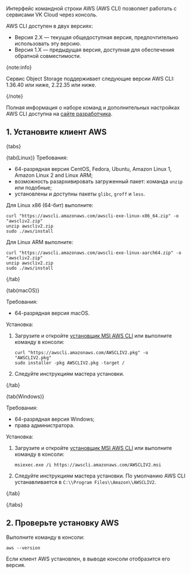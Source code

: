 Интерфейс командной строки AWS (AWS CLI) позволяет работать с сервисами VK Cloud через консоль.

AWS CLI доступен в двух версиях:

- Версия 2.X — текущая общедоступная версия, предпочтительно использовать эту версию.
- Версия 1.X — предыдущая версия, доступная для обеспечения обратной совместимости.

 {note:info}

Сервис Object Storage поддерживает следующие версии AWS CLI: 1.36.40 или ниже, 2.22.35 или ниже.

{/note}

Полная информация о наборе команд и дополнительных настройках AWS CLI доступна на [сайте разработчика](https://docs.aws.amazon.com/cli/index.html).

## 1. Установите клиент AWS

{tabs}

{tab(Linux)}
Требования:

- 64-разрядная версия CentOS, Fedora, Ubuntu, Amazon Linux 1, Amazon Linux 2 and Linux ARM;
- возможность разархивировать загруженный пакет: команда `unzip` или подобные;
- установлены и доступны пакеты `glibc`, `groff` и `less`.

Для Linux x86 (64-бит) выполните:

  ```console
  curl "https://awscli.amazonaws.com/awscli-exe-linux-x86_64.zip" -o "awscliv2.zip"
  unzip awscliv2.zip
  sudo ./aws/install
  ```

Для Linux ARM выполните:

  ```console
  curl "https://awscli.amazonaws.com/awscli-exe-linux-aarch64.zip" -o "awscliv2.zip"
  unzip awscliv2.zip
  sudo ./aws/install
  ```

{/tab}

{tab(macOS)}

Требования:

- 64-разрядная версия macOS.

Установка:

1. Загрузите и откройте [установщик MSI AWS CLI](https://awscli.amazonaws.com/AWSCLIV2.pkg) или выполните команду в консоли:

    ```console
    curl "https://awscli.amazonaws.com/AWSCLIV2.pkg" -o   "AWSCLIV2.pkg"
    sudo installer -pkg AWSCLIV2.pkg -target /
    ```

1. Следуйте инструкциям мастера установки.

{/tab}

{tab(Windows)}

Требования:

- 64-разрядная версия Windows;
- права администратора.

Установка:

1. Загрузите и откройте [установщик MSI AWS CLI](https://awscli.amazonaws.com/AWSCLIV2.msi) или выполните команду в консоли:

    ```console
   msiexec.exe /i https://awscli.amazonaws.com/AWSCLIV2.msi
   ```

1. Следуйте инструкциям мастера установки. По умолчанию AWS CLI устанавливается в `C:\\Program Files\\Amazon\\AWSCLIV2`.

{/tab}

{/tabs}

## 2. Проверьте установку AWS

Выполните команду в консоли:

  ```console
  aws --version
  ```
Если клиент AWS установлен, в выводе консоли отобразится его версия.
